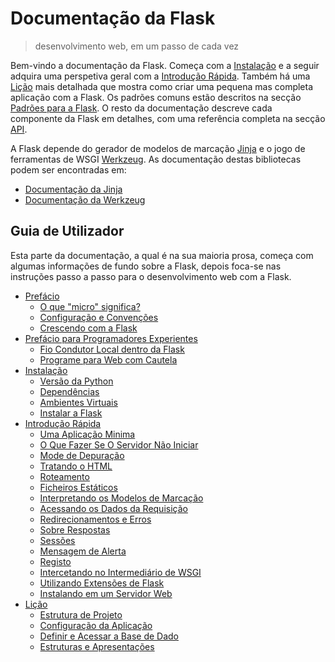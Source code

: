 # Documentação da Flask

> desenvolvimento web, em um passo de cada vez

Bem-vindo a documentação da Flask. Começa com a [Instalação](./03-installation.md) e a seguir adquira uma perspetiva geral com a [Introdução Rápida](./04-quickstart.md). Também há uma [Lição](./05-tutorial.md) mais detalhada que mostra como criar uma pequena mas completa aplicação com a Flask. Os padrões comuns estão descritos na secção [Padrões para a Flask](). O resto da documentação descreve cada componente da Flask em detalhes, com uma referência completa na secção [API]().

A Flask depende do gerador de modelos de marcação [Jinja](https://www.palletsprojects.com/p/jinja/) e o jogo de ferramentas de WSGI [Werkzeug](https://www.palletsprojects.com/p/werkzeug/). As documentação destas bibliotecas podem ser encontradas em:

* [Documentação da Jinja](https://jinja.palletsprojects.com/)
* [Documentação da Werkzeug](https://werkzeug.palletsprojects.com/)

## Guia de Utilizador

Esta parte da documentação, a qual é na sua maioria prosa, começa com algumas informações de fundo sobre a Flask, depois foca-se nas instruções passo a passo para o desenvolvimento web com a Flask.

* [Prefácio](./01-foreword.md)
    * [O que "micro" significa?](./01-foreword.md#o-que-\"micro\"-quer-realmente-dizer)
    * [Configuração e Convenções](./01-foreword.md#configuração-e-convenções)
    * [Crescendo com a Flask](./01-foreword.md#crescendo-com-flask)
* [Prefácio para Programadores Experientes](./02-forword-for-experienced-programmers.md)
    * [Fio Condutor Local dentro da Flask](./02-forword-for-experienced-programmers.md#fio-condutor-local-dentro-da-flask)
    * [Programe para Web com Cautela](./02-forword-for-experienced-programmers.md#programa-para-web-com-cautela)
* [Instalação](./03-installation.md)
    * [Versão da Python](./03-installation.md#versão-da-python)
    * [Dependências](./03-installation.md#dependências)
    * [Ambientes Virtuais](./03-installation.md#ambiente-virtual)
    * [Instalar a Flask](./03-installation.md#instalar-a-flask)
* [Introdução Rápida](./04-quickstart.md)
    * [Uma Aplicação Minima](./04-quickstart.md#uma-aplicação-minima)
    * [O Que Fazer Se O Servidor Não Iniciar](./04-quickstart.md#o-que-fazer-caso-o-servidor-não-iniciar)
    * [Mode de Depuração](./04-quickstart.md#modo-de-depuração)
    * [Tratando o HTML](04-quickstart.md#tratando-o-html)
    * [Roteamento](04-quickstart.md#roteamento)
    * [Ficheiros Estáticos](04-quickstart.md#ficheiros-estáticos)
    * [Interpretando os Modelos de Marcação](04-quickstart.md#interpretando-os-modelos-de-marcação)
    * [Acessando os Dados da Requisição](04-quickstart.md#acessando-os-dados-da-requisição)
    * [Redirecionamentos e Erros](04-quickstart.md#redirecionamentos-e-erros)
    * [Sobre Respostas](04-quickstart.md#sobre-respostas)
    * [Sessões](04-quickstart.md#sessões)
    * [Mensagem de Alerta](./04-quickstart.md#mensagem-de-alerta)
    * [Registo](04-quickstart.md#registo)
    + [Intercetando no Intermediário de WSGI](04-quickstart.md#intercetando-no-intermediário-de-wsgi)
    * [Utilizando Extensões de Flask](04-quickstart.md#utilizando-extensões-de-flask)
    * [Instalando em um Servidor Web](04-quickstart.md#instalando-em-um-servidor-web)
* [Lição](05-tutorial.md)
    * [Estrutura de Projeto](05-tutorial.md#estrutura-de-projeto)
    * [Configuração da Aplicação](05-tutorial.md#configuração-da-aplicação)
    * [Definir e Acessar a Base de Dado](05-tutorial.md#definir-e-acessar-o-banco-de-dados)
    * [Estruturas e Apresentações](05-tutorial.md#estruturas-e-apresentações)
